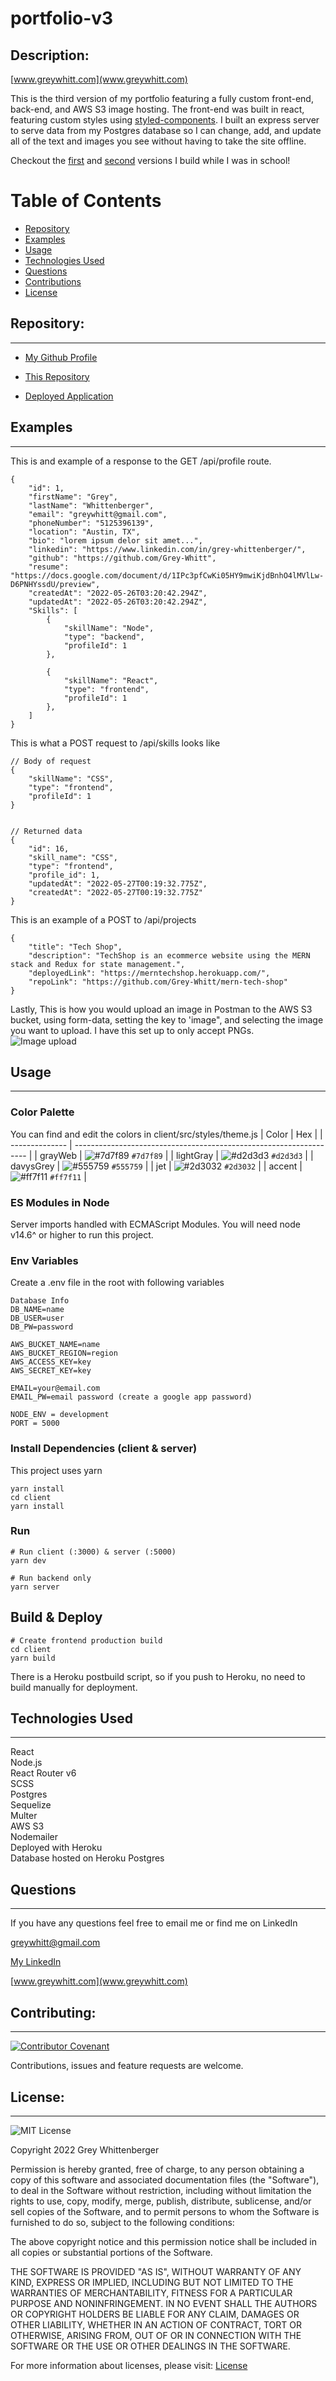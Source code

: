 # portfolio-v3

## Description:

[www.greywhitt.com](www.greywhitt.com)

This is the third version of my portfolio featuring a fully custom front-end, back-end, and AWS S3 image hosting. The front-end was built in react, featuring custom styles using [styled-components](https://styled-components.com/). I built an express server to serve data from my Postgres database so I can change, add, and update all of the text and images you see without having to take the site offline.

Checkout the [first](https://github.com/Grey-Whitt/Grey-Whitt.github.io) and [second](https://github.com/Grey-Whitt/react-portfolio) versions I build while I was in school!

# Table of Contents

- [Repository](#repository)
- [Examples](#examples)
- [Usage](#usage)
- [Technologies Used](#technologies-used)
- [Questions](#questions)
- [Contributions](#contributing)
- [License](#license)

## Repository:

---

- [My Github Profile](https://github.com/Grey-Whitt)

- [This Repository](https://github.com/Grey-Whitt/portfolio-v3)

- [Deployed Application](www.greywhitt.com)

## Examples

---

This is and example of a response to the GET /api/profile route.
```
{
    "id": 1,
    "firstName": "Grey",
    "lastName": "Whittenberger",
    "email": "greywhitt@gmail.com",
    "phoneNumber": "5125396139",
    "location": "Austin, TX",
    "bio": "lorem ipsum delor sit amet...",
    "linkedin": "https://www.linkedin.com/in/grey-whittenberger/",
    "github": "https://github.com/Grey-Whitt",
    "resume": "https://docs.google.com/document/d/1IPc3pfCwKi05HY9mwiKjdBnhO4lMVlLw-D6PNHYssdU/preview",
    "createdAt": "2022-05-26T03:20:42.294Z",
    "updatedAt": "2022-05-26T03:20:42.294Z",
    "Skills": [
        {
            "skillName": "Node",
            "type": "backend",
            "profileId": 1
        },
       
        {
            "skillName": "React",
            "type": "frontend",
            "profileId": 1
        },
    ]
}
```   
  
This is what a POST request to /api/skills looks like 
```
// Body of request 
{
    "skillName": "CSS",
    "type": "frontend",
    "profileId": 1
}


// Returned data
{
    "id": 16,
    "skill_name": "CSS",
    "type": "frontend",
    "profile_id": 1,
    "updatedAt": "2022-05-27T00:19:32.775Z",
    "createdAt": "2022-05-27T00:19:32.775Z"
}

```
  
This is an example of a POST to /api/projects
```
{
    "title": "Tech Shop",
    "description": "TechShop is an ecommerce website using the MERN stack and Redux for state management.",
    "deployedLink": "https://merntechshop.herokuapp.com/",
    "repoLink": "https://github.com/Grey-Whitt/mern-tech-shop"
}

```

Lastly, This is how you would upload an image in Postman to the AWS S3 bucket, using form-data, setting the key to 'image", and selecting the image you want to upload. I have this set up to only accept PNGs.  
![Image upload](./images/image.png)

## Usage

---

### Color Palette

You can find and edit the colors in client/src/styles/theme.js
| Color | Hex |
| -------------- | ------------------------------------------------------------------ |
| grayWeb | ![#7d7f89](./images/7d7f89.png) `#7d7f89` |
| lightGray | ![#d2d3d3](./images/d2d3d3.png) `#d2d3d3` |
| davysGrey | ![#555759](./images/555759.png) `#555759` |
| jet | ![#2d3032](./images/2d3032.png) `#2d3032` |
| accent | ![#ff7f11](./images/FF7F11.png) `#ff7f11` |

### ES Modules in Node

Server imports handled with ECMAScript Modules. You will need node v14.6^ or higher to run this project.

### Env Variables

Create a .env file in the root with following variables

```
Database Info
DB_NAME=name
DB_USER=user
DB_PW=password

AWS_BUCKET_NAME=name
AWS_BUCKET_REGION=region
AWS_ACCESS_KEY=key
AWS_SECRET_KEY=key

EMAIL=your@email.com
EMAIL_PW=email password (create a google app password)

NODE_ENV = development
PORT = 5000
```

### Install Dependencies (client & server)

This project uses yarn

```
yarn install
cd client
yarn install
```

### Run

```
# Run client (:3000) & server (:5000)
yarn dev

# Run backend only
yarn server
```

## Build & Deploy

```
# Create frontend production build
cd client
yarn build
```

There is a Heroku postbuild script, so if you push to Heroku, no need to build manually for deployment.

## Technologies Used

---

React  
Node.js  
React Router v6  
SCSS  
Postgres  
Sequelize  
Multer  
AWS S3  
Nodemailer  
Deployed with Heroku  
Database hosted on Heroku Postgres

## Questions

---

If you have any questions feel free to email me or find me on LinkedIn

[greywhitt@gmail.com](mailto:greywhitt@gmail.com)

[My LinkedIn](https://www.linkedin.com/in/grey-whittenberger)

[www.greywhitt.com](www.greywhitt.com)

## Contributing:

---

[![Contributor Covenant](https://img.shields.io/badge/Contributor%20Covenant-v2.1%20adopted-ff69b4.svg)](./uploads/CODE_OF_CONDUCT.md)

Contributions, issues and feature requests are welcome.

## License:

---

![MIT License](https://img.shields.io/badge/license-MIT-blue)

Copyright 2022 Grey Whittenberger

Permission is hereby granted, free of charge, to any person obtaining a copy of this software and associated documentation files (the "Software"), to deal in the Software without restriction, including without limitation the rights to use, copy, modify, merge, publish, distribute, sublicense, and/or sell copies of the Software, and to permit persons to whom the Software is furnished to do so, subject to the following conditions:

The above copyright notice and this permission notice shall be included in all copies or substantial portions of the Software.

THE SOFTWARE IS PROVIDED "AS IS", WITHOUT WARRANTY OF ANY KIND, EXPRESS OR IMPLIED, INCLUDING BUT NOT LIMITED TO THE WARRANTIES OF MERCHANTABILITY, FITNESS FOR A PARTICULAR PURPOSE AND NONINFRINGEMENT. IN NO EVENT SHALL THE AUTHORS OR COPYRIGHT HOLDERS BE LIABLE FOR ANY CLAIM, DAMAGES OR OTHER LIABILITY, WHETHER IN AN ACTION OF CONTRACT, TORT OR OTHERWISE, ARISING FROM, OUT OF OR IN CONNECTION WITH THE SOFTWARE OR THE USE OR OTHER DEALINGS IN THE SOFTWARE.

For more information about licenses, please visit:
[License](https://opensource.org/licenses/MIT)
